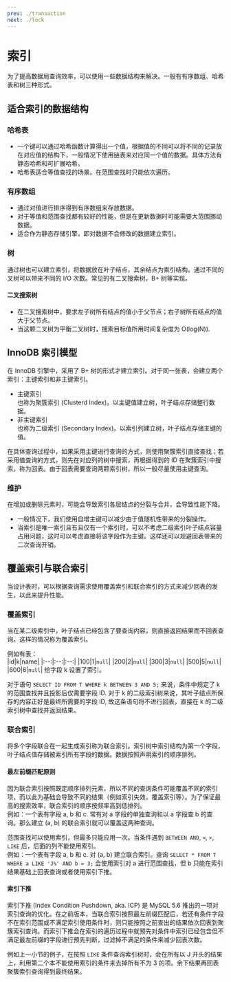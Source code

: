 ```yaml
---
prev: ./transaction
next: ./lock
---
```


# 索引
为了提高数据局查询效率，可以使用一些数据结构来解决。一般有有序数组、哈希表和树三种形式。  

## 适合索引的数据结构
### 哈希表
+ 一个键可以通过哈希函数计算得出一个值，根据值的不同可以将不同的记录放在对应值的结构下，一般情况下使用链表来对应同一个值的数据。具体方法有静态哈希和可扩展哈希。  
+ 哈希表适合等值查找的场景。在范围查找时只能依次遍历。

### 有序数组
+ 通过对值进行排序得到有序数组来存放数据。  
+ 对于等值和范围查找都有较好的性能，但是在更新数据时可能需要大范围挪动数据。  
+ 适合作为静态存储引擎，即对数据不会修改的数据建立索引。

### 树
通过树也可以建立索引，将数据放在叶子结点，其余结点为索引结构。通过不同的叉树可以带来不同的 I/O 次数。常见的有二叉搜索树，B+ 树等实现。  

#### 二叉搜索树
+ 在二叉搜索树中，要求左子树所有结点的值小于父节点；右子树所有结点的值大于父节点。
+ 当这颗二叉树为平衡二叉树时，搜索目标值所用时间复杂度为 O(log(N)).
 
## InnoDB 索引模型
在 InnoDB 引擎中，采用了 B+ 树的形式才建立索引。对于同一张表，会建立两个索引：主键索引和非主键索引。  
+ 主键索引  
  也称为聚簇索引 (Clusterd Index)。以主键值建立树，叶子结点存储整行数据。
+ 非主键索引  
  也称为二级索引 (Secondary Index)。以索引列建立树，叶子结点存储主键的值。  

在具体查询过程中，如果采用主键进行查询的方式，则使用聚簇索引直接查找；若采用值查询的方式，则先在对应列的树中搜索，再根据得到的 ID 在聚簇索引中搜索，称为回表。由于回表需要查询两颗索引树，所以一般尽量使用主键查询。  

### 维护
在增加或删除元素时，可能会导致索引各层结点的分裂与合并，会导致性能下降。  
+ 一般情况下，我们使用自增主键可以减少由于值随机性带来的分裂操作。  
+ 当索引是唯一索引且有且仅有一个索引时，可以不考虑二级索引叶子结点容量占用问题，这时可以考虑直接将该字段作为主键。这样还可以规避回表带来的二次查询开销。  

## 覆盖索引与联合索引
当设计表时，可以根据查询需求使用覆盖索引和联合索引的方式来减少回表的发生，以此来提升性能。  

### 覆盖索引
当在某二级索引中，叶子结点已经包含了要查询内容，则直接返回结果而不回表查询。这样的情况称为覆盖索引。  

例如有表：  
|id|k|name|
|:--:|:--:|:--:|
|100|1|`null`|
|200|2|`null`|
|300|3|`null`|
|500|5|`null`|
|600|6|`null`|
给字段 k 设置了索引。  

对于语句 `SELECT ID FROM T WHERE k BETWEEN 3 AND 5;` 来说，条件中规定了 k 的范围查找并且投影后仅需要字段 ID. 对于 k 的二级索引树来说，其叶子结点所保存的内容正好是最终所需要的字段 ID, 故这条语句将不进行回表，直接在 k 的二级索引树中查找并返回结果。  

### 联合索引
将多个字段联合在一起生成索引称为联合索引。索引树中索引结构为第一个字段，叶子结点值存储被索引所有字段的数据。数据按照声明索引的顺序排列。  

#### 最左前缀匹配原则
因为联合索引按照既定顺序排列元素，所以不同的查询条件可能覆盖不同的索引项，而以此为基础会导致不同的结果（例如索引失效，覆盖索引等）。为了保证最高的搜索效率，联合索引的顺序按频率高到低排列。  
例如：一个表有字段 a, b 和 c. 常有对 a 字段的单独查询和以 a 字段查 b 的查询。那么建立 (a, b) 的联合索引就可以覆盖这两种查询。  

范围查找可以使用索引，但最多只能应用一次。当条件遇到 `BETWEEN AND`, `<`, `>`, `LIKE` 后，后面的列不能使用索引。  
例如：一个表有字段 a, b 和 c. 对 (a, b) 建立联合索引。查询 `SELECT * FROM T WHERE a LIKE 'J%' AND b = 3;` 会使用索引对 a 进行范围查找，但 b 只能在索引结果基础上回表查询或者使用索引下推。

#### 索引下推 <Badge text="MySQL 5.6+"/>
索引下推 (Index Condition Pushdown, aka. ICP) 是 MySQL 5.6 推出的一项对索引查询的优化。在之前版本，当联合索引按照最左前缀匹配后，若还有条件字段不在索引范围或不满足索引使用条件时，则只能按照之前查出的结果依次回表到聚簇索引查询。而索引下推会在索引的遍历过程中就预先对条件中索引已经包含但不满足最左前缀的字段进行预先判断，过滤掉不满足的条件来减少回表次数。  

例如上一小节的例子，在按照 `LIKE` 条件查询索引树时，会在所有以 J 开头的结果上，利用第二个本不能使用索引的条件来去掉所有不为 3 的项。余下结果再回表聚簇索引查询得到最终结果。  